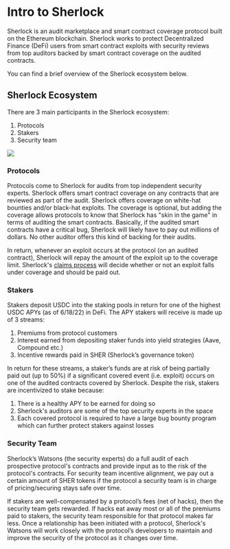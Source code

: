 # Intro to Sherlock

Sherlock is an audit marketplace and smart contract coverage protocol built on the Ethereum blockchain. Sherlock works to protect Decentralized Finance (DeFi) users from smart contract exploits with security reviews from top auditors backed by smart contract coverage on the audited contracts.

You can find a brief overview of the Sherlock ecosystem below.

## Sherlock Ecosystem

There are 3 main participants in the Sherlock ecosystem:

1. Protocols
2. Stakers
3. Security team

![](https://i.imgur.com/bQxJd02.png)

### Protocols

Protocols come to Sherlock for audits from top independent security experts. Sherlock offers smart contract coverage on any contracts that are reviewed as part of the audit. Sherlock offers coverage on white-hat bounties and/or black-hat exploits. The coverage is optional, but adding the coverage allows protocols to know that Sherlock has "skin in the game" in terms of auditing the smart contracts. Basically, if the audited smart contracts have a critical bug, Sherlock will likely have to pay out millions of dollars. No other auditor offers this kind of backing for their audits.

In return, whenever an exploit occurs at the protocol (on an audited contract), Sherlock will repay the amount of the exploit up to the coverage limit. Sherlock's [claims process](claims/claims-process.md) will decide whether or not an exploit falls under coverage and should be paid out.

### Stakers

Stakers deposit USDC into the staking pools in return for one of the highest USDC APYs (as of 6/18/22) in DeFi. The APY stakers will receive is made up of 3 streams:

1. Premiums from protocol customers
2. Interest earned from depositing staker funds into yield strategies (Aave, Compound etc.)
3. Incentive rewards paid in SHER (Sherlock’s governance token)

In return for these streams, a staker’s funds are at risk of being partially paid out (up to 50%) if a significant covered event (i.e. exploit) occurs on one of the audited contracts covered by Sherlock. Despite the risk, stakers are incentivized to stake because:

1. There is a healthy APY to be earned for doing so
2. Sherlock's auditors are some of the top security experts in the space
3. Each covered protocol is required to have a large bug bounty program which can further protect stakers against losses

### Security Team

Sherlock’s Watsons (the security experts) do a full audit of each prospective protocol's contracts and provide input as to the risk of the protocol's contracts. For security team incentive alignment, we pay out a certain amount of SHER tokens if the protocol a security team is in charge of pricing/securing stays safe over time.

If stakers are well-compensated by a protocol’s fees (net of hacks), then the security team gets rewarded. If hacks eat away most or all of the premiums paid to stakers, the security team responsible for that protocol makes far less. Once a relationship has been initiated with a protocol, Sherlock's Watsons will work closely with the protocol’s developers to maintain and improve the security of the protocol as it changes over time.
